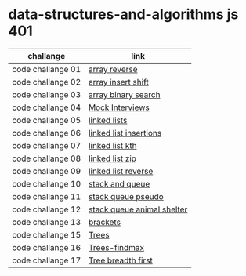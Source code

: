 # data-structures-and-algorithms js 401

| challange         | link                                                                   |
| ----------------- | ---------------------------------------------------------------------- |
| code challange 01 | [array reverse](./code-challenges/array-reverse/README.md)             |
| code challange 02 | [array insert shift](./code-challenges/array-insert-shift/README.md)   |
| code challange 03 | [array binary search](./code-challenges/array-binary-search/README.md) |
| code challange 04 | [Mock Interviews](./code-challenges/interview/README.md)               |
| code challange 05 | [linked lists](./linked-list/README.md)                                |
| code challange 06 | [linked list insertions](./linked-list-insertions/README.md)           |
| code challange 07 | [linked list kth](./linked-list-kth/README.md)                         |
| code challange 08 | [linked list zip](./linked-list-zip/README.md)                         |
| code challange 09 | [linked list reverse](./linked-list-reverseandplind/README.md)         |
| code challange 10 | [stack and queue](./stack-and-queue/README.md)                         |
| code challange 11 | [stack queue pseudo](./stack-queue-pseudo/README.md)                   |
| code challange 12 | [stack queue animal shelter](./stack-queue-animal-shelter/README.md)   |
| code challange 13| [brackets](./brackets/README.md)                                        | 
| code challange 15 | [Trees](./trees/README.md)                                             |
| code challange 16 | [Trees-findmax](./trees-findMax/README.md)                             |
| code challange 17 | [Tree breadth first](./17-tree-breadth-first/README.md)                |
